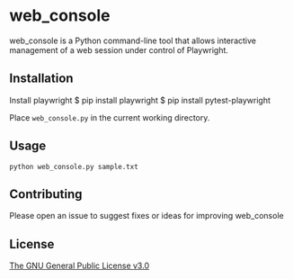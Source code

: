 # web_console

web_console is a Python command-line tool that allows interactive management of a web session under control of Playwright.

## Installation

Install playwright
$ pip install playwright
$ pip install pytest-playwright

Place `web_console.py` in the current working directory.

## Usage

`python web_console.py sample.txt`

## Contributing

Please open an issue to suggest fixes or ideas for improving web_console

## License

[The GNU General Public License v3.0](https://www.gnu.org/licenses/gpl-3.0.en.html)